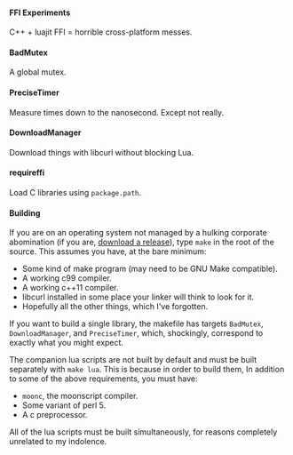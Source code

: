 #### FFI Experiments

C++ + luajit FFI = horrible cross-platform messes.

#### BadMutex

A global mutex.

#### PreciseTimer

Measure times down to the nanosecond. Except not really.

#### DownloadManager

Download things with libcurl without blocking Lua.

#### requireffi

Load C libraries using `package.path`.

#### Building

If you are on an operating system not managed by a hulking corporate
abomination (if you are, [download a release][binary]), type `make` in
the root of the source. This assumes you have, at the bare minimum:

- Some kind of make program (may need to be GNU Make compatible).
- A working c99 compiler.
- A working c++11 compiler.
- libcurl installed in some place your linker will think to look for it.
- Hopefully all the other things, which I've forgotten.

If you want to build a single library, the makefile has targets
`BadMutex`, `DownloadManager`, and `PreciseTimer`, which, shockingly,
correspond to exactly what you might expect.

The companion lua scripts are not built by default and must be built
separately with `make lua`. This is because in order to build them, In
addition to some of the above requirements, you must have:

- `moonc`, the moonscript compiler.
- Some variant of perl 5.
- A c preprocessor.

All of the lua scripts must be built simultaneously, for reasons
completely unrelated to my indolence.

[binary]: releases/tag/r3
